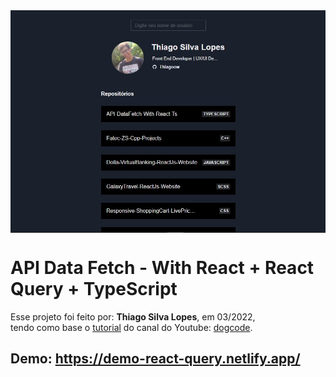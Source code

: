 <!---->
<div align="center">
<img src="./public/app.jpg" align="center">
</div>

# API Data Fetch - With React + React Query + TypeScript

<p>Esse projeto foi feito por: <strong>Thiago Silva Lopes</strong>, em 03/2022,</br>
tendo como base o <a href="https://www.youtube.com/watch?v=vH_nFQIXy1k" target="_blank">tutorial</a>
do canal do Youtube: <a href="https://www.youtube.com/channel/UCX9otLxCQzLN0CrW6CKQCHg" target="_blank">
dogcode</a>.</p>

## Demo: https://demo-react-query.netlify.app/
